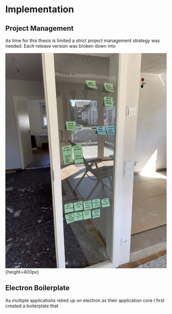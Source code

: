 <!-- Goal: 1500 Words -->
# Implementation

## Project Management

As time for this thesis is limited a strict project management strategy was needed. Each release version was broken down into 

![Kanban Board](images/kanban-board.jpg){height=400px}

<!-- How have I designed the application road map? -->
<!-- What project management tools have I used in order to keep track of my tasks? Notion, GitHub Issues, Tags, Gantt-Chart -->

<!-- What does the electron-vite-fusion boilerplate do? -->
## Electron Boilerplate

As multiple applications relied up on electron as their application core I first created a boilerplate that 
  <!-- Code Signing -->


<!-- What features / code snippets need deeper explaination? -->
  <!-- What are these features / sntippets used for? -->
  <!-- What language are they written in? -->
  <!-- How do these feature / snippets function? -->

<!-- How much data is firestore using when on cellular? Make some tests to see how much data is beeing used -->
  <!-- How are the security rules defined? -->
  <!-- How is data being stored? -->
